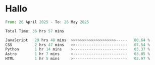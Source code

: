 # Hallo
<!--START_SECTION:waka-->

```rust
From: 26 April 2025 - To: 26 May 2025

Total Time: 36 hrs 57 mins

JavaScript   29 hrs 48 mins  >>>>>>>>>>>>>>>>>>>>-----   80.64 %
CSS          2 hrs 47 mins   >>-----------------------   07.54 %
Python       1 hr 14 mins    >------------------------   03.37 %
Astro        1 hr 7 mins     >------------------------   03.05 %
HTML         1 hr 5 mins     >------------------------   02.97 %
```

<!--END_SECTION:waka-->
